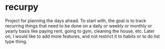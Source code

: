 # recurpy
Project for planning the days ahead. To start with, the goal is to track recurring things that need to be done on a daily or weekly or monthly or yearly basis like paying rent, going to gym, cleaning the house, etc. Later on, I would like to add more features, and not restrict it to habits or to do list type thing. 
